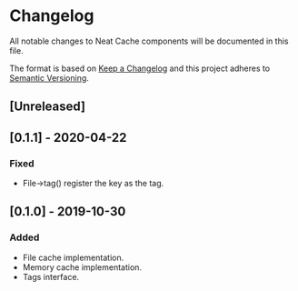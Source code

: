 # Changelog
All notable changes to Neat Cache components will be documented in this file.

The format is based on [Keep a Changelog](https://keepachangelog.com/en/1.0.0/)
and this project adheres to [Semantic Versioning](https://semver.org/spec/v2.0.0.html).

## [Unreleased]

## [0.1.1] - 2020-04-22
### Fixed
- File->tag() register the key as the tag.

## [0.1.0] - 2019-10-30
### Added
- File cache implementation.
- Memory cache implementation.
- Tags interface.
